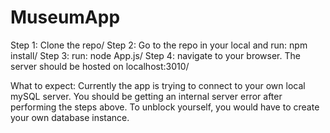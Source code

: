 # MuseumApp

Step 1: Clone the repo/
Step 2: Go to the repo in your local and run: npm install/
Step 3: run: node App.js/
Step 4: navigate to your browser. The server should be hosted on localhost:3010/

What to expect:
Currently the app is trying to connect to your own local mySQL server. You should be getting an internal server error after
performing the steps above. To unblock yourself, you would have to create your own database instance.
